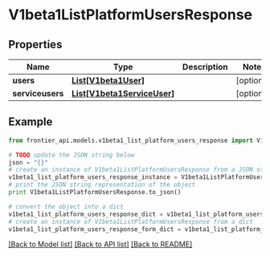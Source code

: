 # V1beta1ListPlatformUsersResponse


## Properties
Name | Type | Description | Notes
------------ | ------------- | ------------- | -------------
**users** | [**List[V1beta1User]**](V1beta1User.md) |  | [optional] 
**serviceusers** | [**List[V1beta1ServiceUser]**](V1beta1ServiceUser.md) |  | [optional] 

## Example

```python
from frontier_api.models.v1beta1_list_platform_users_response import V1beta1ListPlatformUsersResponse

# TODO update the JSON string below
json = "{}"
# create an instance of V1beta1ListPlatformUsersResponse from a JSON string
v1beta1_list_platform_users_response_instance = V1beta1ListPlatformUsersResponse.from_json(json)
# print the JSON string representation of the object
print V1beta1ListPlatformUsersResponse.to_json()

# convert the object into a dict
v1beta1_list_platform_users_response_dict = v1beta1_list_platform_users_response_instance.to_dict()
# create an instance of V1beta1ListPlatformUsersResponse from a dict
v1beta1_list_platform_users_response_form_dict = v1beta1_list_platform_users_response.from_dict(v1beta1_list_platform_users_response_dict)
```
[[Back to Model list]](../README.md#documentation-for-models) [[Back to API list]](../README.md#documentation-for-api-endpoints) [[Back to README]](../README.md)


